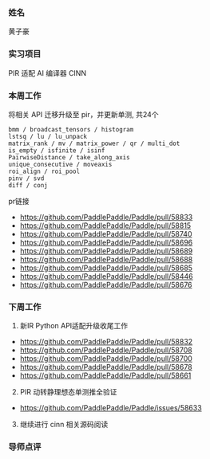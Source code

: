 ### 姓名

黄子豪

### 实习项目

PIR 适配 AI 编译器 CINN

### 本周工作

将相关 API 迁移升级至 pir，并更新单测, 共24个

```
bmm / broadcast_tensors / histogram
lstsq / lu / lu_unpack
matrix_rank / mv / matrix_power / qr / multi_dot
is_empty / isfinite / isinf
PairwiseDistance / take_along_axis
unique_consecutive / moveaxis
roi_align / roi_pool
pinv / svd
diff / conj
```

pr链接

- https://github.com/PaddlePaddle/Paddle/pull/58833
- https://github.com/PaddlePaddle/Paddle/pull/58815
- https://github.com/PaddlePaddle/Paddle/pull/58740
- https://github.com/PaddlePaddle/Paddle/pull/58696
- https://github.com/PaddlePaddle/Paddle/pull/58689
- https://github.com/PaddlePaddle/Paddle/pull/58688
- https://github.com/PaddlePaddle/Paddle/pull/58685
- https://github.com/PaddlePaddle/Paddle/pull/58446
- https://github.com/PaddlePaddle/Paddle/pull/58676


### 下周工作

1. 新IR Python API适配升级收尾工作

- https://github.com/PaddlePaddle/Paddle/pull/58832
- https://github.com/PaddlePaddle/Paddle/pull/58708
- https://github.com/PaddlePaddle/Paddle/pull/58700
- https://github.com/PaddlePaddle/Paddle/pull/58678
- https://github.com/PaddlePaddle/Paddle/pull/58661


2. PIR 动转静理想态单测推全验证

- https://github.com/PaddlePaddle/Paddle/issues/58633


3. 继续进行 cinn 相关源码阅读


### 导师点评

